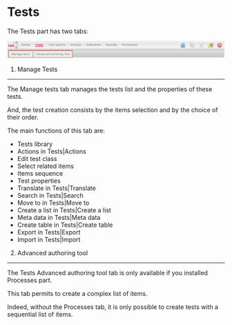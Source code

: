<!--
parent: 'User Guide'
created_at: '2011-03-11 15:24:21'
updated_at: '2013-03-13 13:35:48'
authors:
    - 'Jérôme Bogaerts'
contributors:
    - 'Franck Gismondi'
tags:
    - 'User Guide'
-->



Tests
=====

The Tests part has two tabs:

![](../resources/tests-tabs.png)

1. Manage Tests
-------------------

The Manage tests tab manages the tests list and the properties of these tests.<br/>

And, the test creation consists by the items selection and by the choice of their order.

The main functions of this tab are:

-   Tests library
-   Actions in Tests|Actions
-   Edit test class
-   Select related items
-   Items sequence
-   Test properties
-   Translate in Tests|Translate
-   Search in Tests|Search
-   Move to in Tests|Move to
-   Create a list in Tests|Create a list
-   Meta data in Tests|Meta data
-   Create table in Tests|Create table
-   Export in Tests|Export
-   Import in Tests|Import

2. Advanced authoring tool
--------------------------

The Tests Advanced authoring tool tab is only available if you installed Processes part.<br/>

This tab permits to create a complex list of items.<br/>

Indeed, without the Processes tab, it is only possible to create tests with a sequential list of items.


